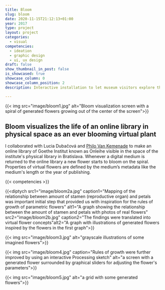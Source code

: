 ```yaml
---
title: Bloom
slug: bloom
date: 2020-11-15T21:12:13+01:00
year: 2017
type: project
layout: project
categories:
  - visual
competencies:
  - ideation
  - graphic design
  - ui, ux design
draft: false
show_thumbnail_in_post: false
is_showcased: true
showcase_column: 0
showcase_column_position: 2
description: Interactive installation to let museum visitors explore the long tail

---
```


{{< img src="image/bloom1.jpg" alt="Bloom visualization screen with a spiral of generated flowers growing out of the center of the screen">}}

## Bloom visualizes the life of an online library in physical space as an ever blooming virtual plant

I collaborated with Lucia Dubačová and [Philo Van Kemenade](https://phivk.com/) to make an online library of Goethe Institut known as Onleihe visible in the space of the institute's physical library in Bratislava. Whenever a digital medium is returned to the online library a new flower starts to bloom on the spiral. Properties of virtual flowers are defined by the medium’s metadata like the medium's length or the year of publishing.

{{< competencies >}}

{{<diptych src1="image/bloom2a.jpg" caption1="Mapping of the relationship between amount of stamen (reproductive organ) and petals was important initial step that provided us with inspiration for the rules of growth of parametric flowers" alt1="A graph showing the relationship between the amount of stamen and petals with photos of real flowers" src2="image/bloom2b.jpg" caption2="The findings were translated into virtual flower concepts"alt2="A graph with illustrations of generated flowers inspired by the flowers in the first graph">}}

{{< img src="image/bloom3.jpg" alt="grayscale illustrations of some imagined flowers">}}

{{< img src="image/bloom4.jpg" caption="Rules of growth were further improved by using an interactive Processing sketch" alt="a screen with a generated flower surrounded by graphical sliders for adjusting the flower's parameters">}}

{{< img src="image/bloom5.jpg" alt="a grid with some generated flowers">}}
